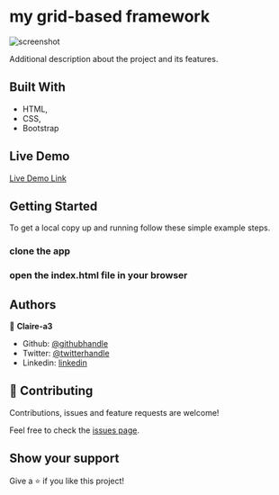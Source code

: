 # my grid-based framework



![screenshot](https://user-images.githubusercontent.com/65281288/97325886-7d305000-1884-11eb-8115-c1467e767161.png)

Additional description about the project and its features.

## Built With

- HTML,
- CSS,
- Bootstrap

## Live Demo

[Live Demo Link](https://cocky-goldstine-738bb6.netlify.com/)

## Getting Started

To get a local copy up and running follow these simple example steps.

### clone the app

### open the index.html file in your browser

## Authors

👤 **Claire-a3**

- Github: [@githubhandle](https://github.com/Claire-a3)
- Twitter: [@twitterhandle](https://twitter.com/ClaireAkinyi3)
- Linkedin: [linkedin](https://linkedin.com/in/MaryClaireAkinyi)

## 🤝 Contributing

Contributions, issues and feature requests are welcome!

Feel free to check the [issues page](https://github.com/nyatindopatrick/the-news-week-clone/issues).

## Show your support

Give a ⭐️ if you like this project!
